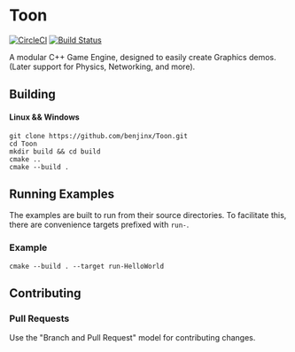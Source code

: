 Toon
===
[![CircleCI](https://circleci.com/gh/benjinx/Toon.svg?style=svg)](https://circleci.com/gh/benjinx/Toon)
[![Build Status](https://ci.appveyor.com/api/projects/status/github/benjinx/Toon?svg=true)](https://ci.appveyor.com/project/benjinx/Toon)

A modular C++ Game Engine, designed to easily create Graphics demos. (Later support for Physics, Networking, and more).

Building
---

#### Linux && Windows

```
git clone https://github.com/benjinx/Toon.git
cd Toon
mkdir build && cd build
cmake ..
cmake --build .
```

Running Examples
---

The examples are built to run from their source directories. To facilitate this, there are convenience targets prefixed with `run-`.

### Example

```
cmake --build . --target run-HelloWorld
```

## Contributing

### Pull Requests

Use the "Branch and Pull Request" model for contributing changes.
